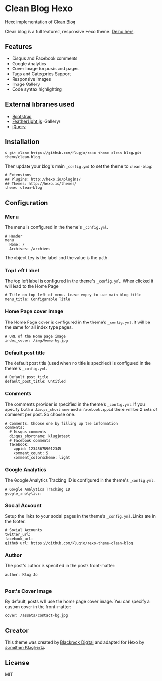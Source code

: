 # Clean Blog Hexo

Hexo implementation of [Clean Blog](http://blackrockdigital.github.io/startbootstrap-clean-blog/index.html)

Clean blog is a full featured, responsive Hexo theme. [Demo here](http://www.codeblocq.com/assets/projects/hexo-theme-clean-blog/).

## Features

- Disqus and Facebook comments
- Google Analytics
- Cover image for posts and pages
- Tags and Categories Support
- Responsive Images
- Image Gallery
- Code syntax highlighting

## External libraries used

- [Bootstrap](http://getbootstrap.com/css/)
- [FeatherLight.js](http://noelboss.github.io/featherlight/) (Gallery)
- [jQuery](https://jquery.com/)

## Installation

```
$ git clone https://github.com/klugjo/hexo-theme-clean-blog.git theme/clean-blog
```

Then update your blog's main `_config.yml` to set the theme to `clean-blog`:

```
# Extensions
## Plugins: http://hexo.io/plugins/
## Themes: http://hexo.io/themes/
theme: clean-blog
```

## Configuration

### Menu

The menu is configured in the theme's `_config.yml`.

```
# Header
menu:
  Home: /
  Archives: /archives
```

The object key is the label and the value is the path.

### Top Left Label

The top left label is configured in the theme's `_config.yml`. When clicked it will lead to the Home Page.

```
# Title on top left of menu. Leave empty to use main blog title
menu_title: Configurable Title
```

### Home Page cover image

The Home Page cover is configured in the theme's `_config.yml`. It will be the same for all index type pages.

```
# URL of the Home page image
index_cover: /img/home-bg.jpg
```

### Default post title

The default post title (used when no title is specified) is configured in the theme's `_config.yml`.

```
# Default post title
default_post_title: Untitled
```

### Comments

The comments provider is specified in the theme's `_config.yml`. If you specify both a `disqus_shortname` and a `facebook.appid` there will be 2 sets of comment per post. So choose one.

```
# Comments. Choose one by filling up the information
comments:
  # Disqus comments
  disqus_shortname: klugjotest
  # Facebook comments
  facebook:
    appid: 123456789012345
    comment_count: 5
    comment_colorscheme: light
```

### Google Analytics

The Google Analytics Tracking ID is configured in the theme's `_config.yml`.

```
# Google Analytics Tracking ID
google_analytics:
```

### Social Account

Setup the links to your social pages in the theme's `_config.yml`. Links are in the footer.

```
# Social Accounts
twitter_url:
facebook_url:
github_url: https://github.com/klugjo/hexo-theme-clean-blog
```

### Author

The post's author is specified in the posts front-matter:

```
author: Klug Jo
---
```

### Post's Cover Image

By default, posts will use the home page cover image. You can specify a custom cover in the front-matter:

```
cover: /assets/contact-bg.jpg
```

## Creator

This theme was created by [Blackrock Digital](https://github.com/BlackrockDigital) and adapted for Hexo by [Jonathan Klughertz](http://www.codeblocq.com/).

## License

MIT
